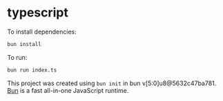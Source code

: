 # typescript

To install dependencies:

```bash
bun install
```

To run:

```bash
bun run index.ts
```

This project was created using `bun init` in bun v[5:0]u8@5632c47ba781. [Bun](https://bun.sh) is a fast all-in-one JavaScript runtime.
